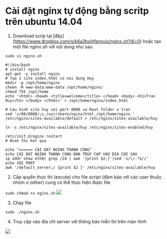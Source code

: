 ﻿# Cài đặt nginx tự động bằng scritp trên ubuntu 14.04
1. Download scrip tại [đây] (https://www.dropbox.com/s/k6a3hojhfprpvix/nginx.sh?dl=0) hoặc tạo một file *nginx.sh* với nội dung như sau

`sudo vi nginx.sh`

```
#!/bin/bash
# install nginx
apt-get -y install nginx
# Tao 1 site index.html co noi dung Huy
mkdir -p /opt/home/nginx
chown -R www-data:www-data /opt/home/nginx/
chmod 755 /opt/home
echo '<html> <head> <title>welcome</title> </head> <body> <h1>Tran Huy</h1> </body> </html>' > /opt/home/nginx/index.html

# Cau hinh site huy voi port 8088 va Root folder o tren
sed 's/80/8088/;s_/usr/share/nginx/html_/opt/home/nginx_' /etc/nginx/sites-available/default > /etc/nginx/sites-available/huy

ln -s /etc/nginx/sites-available/huy /etc/nginx/sites-enabled/huy

/etc/init.d/nginx restart
# Hien thi ket qua

echo "====== CAI DAT NGINX THANH CONG"
echo CAI DAT NGINX THANH CONG BAN TRUY CAP VAO DIA CHI SAU
ip addr show eth0| grep /24 | awk '{print $2;}'|sed 's/\/.*$//'
echo VOI PORT
awk '/default_server;/ {print $2 }' /etc/nginx/sites-available/huy
```

2. Cấp quyền thực thi (excute) cho file script (đảm bảo với các user thuộc nhóm o (other) cung có thể thực hiện được file

`sudo chmod +x nginx.sh`
<img src="http://i.imgur.com/EEf2KIS.png">

3. Chạy file

`sudo ./nginx.sh`

4. Truy cập vào địa chỉ server với thông báo hiển thị trên màn hình
<img src="http://i.imgur.com/9TRFA7W.png">